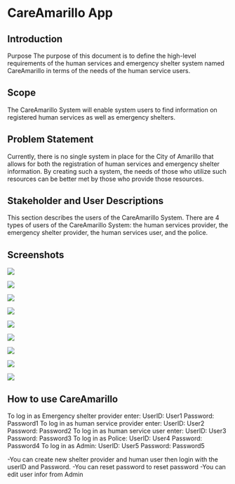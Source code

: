 # CareAmarillo App

## Introduction
Purpose
The purpose of this document is to define the high-level requirements of the human services and emergency shelter system named CareAmarillo in terms of the needs of the human service users.
## Scope
The CareAmarillo System will enable system users to find information on registered human services as well as emergency shelters.

## Problem Statement
Currently, there is no single system in place for the City of Amarillo that allows for both the registration of human services and emergency shelter information.  By creating such a system, the needs of those who utilize such resources can be better met by those who provide those resources.
## Stakeholder and User Descriptions
This section describes the users of the CareAmarillo System. There are 4 types of users of the CareAmarillo System: the human services provider, the emergency shelter provider, the human services user, and the police.

## Screenshots
![](https://github.com/Aldarraji/2019amarilloClass/blob/master/Page1%2012_19_2019%202_37_50%20PM.png)

![](https://github.com/Aldarraji/2019amarilloClass/blob/master/Page2%2012_19_2019%202_41_27%20PM.png)

![](https://github.com/Aldarraji/2019amarilloClass/blob/master/Page3%2012_19_2019%202_41_20%20PM.png)

![](https://github.com/Aldarraji/2019amarilloClass/blob/master/Page4%2012_19_2019%202_38_41%20PM.png)

![](https://github.com/Aldarraji/2019amarilloClass/blob/master/Page5%2012_19_2019%202_39_21%20PM.png)

![](https://github.com/Aldarraji/2019amarilloClass/blob/master/Page5%2012_19_2019%202_47_21%20PM.png)

![](https://github.com/Aldarraji/2019amarilloClass/blob/master/Page6%2012_19_2019%202_40_05%20PM.png)

![](https://github.com/Aldarraji/2019amarilloClass/blob/master/Page7%2012_19_2019%202_40_28%20PM.png)

![](https://github.com/Aldarraji/2019amarilloClass/blob/master/Page8%2012_19_2019%202_40_59%20PM.png)

## How to use CareAmarillo 
To log in as Emergency shelter provider enter: UserID: User1 Password: Password1 
To log in as human service provider enter: UserID: User2 Password: Password2 
To log in as human service user enter: UserID: User3 Password: Password3 
To log in as Police: UserID: User4 Password: Password4 
To log in as Admin: UserID: User5 Password: Password5 
 
-You can create new shelter provider and human user then login with the userID 
and Password. 
-You can reset password to reset password 
-You can edit user infor from Admin 

